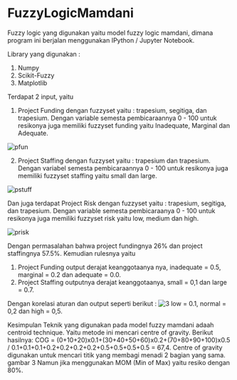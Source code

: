 # FuzzyLogicMamdani
Fuzzy logic yang digunakan yaitu model fuzzy logic mamdani, dimana program ini berjalan menggunakan IPython / Jupyter Notebook. 

Library yang digunakan :
1. Numpy
2. Scikit-Fuzzy
3. Matplotlib

Terdapat 2 input, yaitu 

1. Project Funding dengan fuzzyset yaitu : trapesium, segitiga, dan trapesium. Dengan variable semesta pembicaraannya 0 - 100 untuk resikonya juga memiliki fuzzyset funding yaitu Inadequate, Marginal dan Adequate.

![pfun](https://user-images.githubusercontent.com/44889084/115139924-dff9eb80-a05e-11eb-8c66-daa228fa124d.PNG)

2. Project Staffing dengan fuzzyset yaitu : trapesium dan trapesium. Dengan variabel semesta pembicaraannya 0 - 100 untuk resikonya juga memiliki fuzzyset staffing yaitu small dan large.

![pstuff](https://user-images.githubusercontent.com/44889084/115139934-eb4d1700-a05e-11eb-813a-22f9825e2ce2.PNG)

Dan juga terdapat Project Risk dengan fuzzyset yaitu : trapesium, segitiga, dan trapesium. Dengan variable semesta pembicaraanya 0 - 100 untuk resikonya juga memiliki fuzzyset risk yaitu low, medium dan high.

![prisk](https://user-images.githubusercontent.com/44889084/115139929-e720f980-a05e-11eb-8599-db3854d6f7be.PNG)

Dengan permasalahan bahwa project fundingnya 26% dan project staffingnya 57.5%. 
Kemudian rulesnya yaitu 
1. Project Funding output derajat keanggotaanya nya, inadequate = 0.5, marginal = 0.2 dan adequate = 0.0.
2. Project Staffing outputnya derajat keanggotaanya, small = 0,1 dan large = 0.7.

Dengan korelasi aturan dan output seperti berikut : 
![3](https://user-images.githubusercontent.com/44889084/115139939-f0aa6180-a05e-11eb-91f7-67b86d524c34.PNG)
low = 0.1, normal = 0,2 dan high = 0,5.

Kesimpulan
Teknik yang digunakan pada model fuzzy mamdani adaah centroid technique. Yaitu metode ini mencari centre of gravity. Berikut hasilnya:
COG = (0+10+20)x0.1+(30+40+50+60)x0.2+(70+80+90+100)x0.5 / 0.1+0.1+0.1+0.2+0.2+0.2+0.2+0.5+0.5+0.5+0.5 = 67,4.
Centre of gravity digunakan untuk mencari titik yang membagi menadi 2 bagian yang sama.
gambar 3
Namun jika menggunakan MOM (Min of Max) yaitu resiko dengan 80%.
